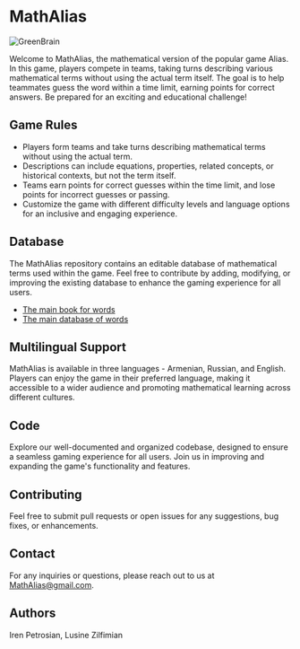 # MathAlias

![GreenBrain](https://github.com/Zilfimian/MathAlias/assets/25430269/d91f0918-17a4-472c-8ccb-347e1ed9cf31)


Welcome to MathAlias, the mathematical version of the popular game Alias. In this game, players compete in teams, taking turns describing various mathematical terms without using the actual term itself. The goal is to help teammates guess the word within a time limit, earning points for correct answers. Be prepared for an exciting and educational challenge!

## Game Rules
- Players form teams and take turns describing mathematical terms without using the actual term.
- Descriptions can include equations, properties, related concepts, or historical contexts, but not the term itself.
- Teams earn points for correct guesses within the time limit, and lose points for incorrect guesses or passing.
- Customize the game with different difficulty levels and language options for an inclusive and engaging experience.

## Database
The MathAlias repository contains an editable database of mathematical terms used within the game. Feel free to contribute by adding, modifying, or improving the existing database to enhance the gaming experience for all users.

 * [The main book for words](https://www.altstu.ru/media/s/astu14.pdf)
 * [The main database of words](https://docs.google.com/spreadsheets/d/1OX6PPb5jA9TKvNIduIc5_IiaPiP9h5ckD7vCrK21wAM/edit?usp=sharing)


## Multilingual Support
MathAlias is available in three languages - Armenian, Russian, and English. Players can enjoy the game in their preferred language, making it accessible to a wider audience and promoting mathematical learning across different cultures.

## Code
Explore our well-documented and organized codebase, designed to ensure a seamless gaming experience for all users. Join us in improving and expanding the game's functionality and features.

## Contributing
Feel free to submit pull requests or open issues for any suggestions, bug fixes, or enhancements.

## Contact
For any inquiries or questions, please reach out to us at MathAlias@gmail.com.

## Authors
Iren Petrosian, Lusine Zilfimian
